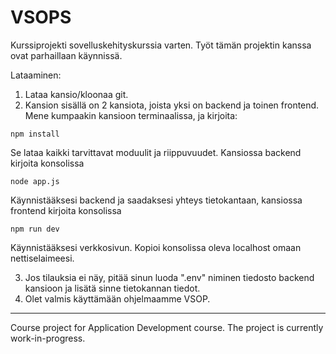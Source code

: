 # VSOPS

Kurssiprojekti sovelluskehityskurssia varten. Työt tämän projektin kanssa ovat parhaillaan käynnissä.

Lataaminen:

1. Lataa kansio/kloonaa git.
2. Kansion sisällä on 2 kansiota, joista yksi on backend ja toinen frontend. Mene kumpaakin kansioon terminaalissa, ja kirjoita:

```
npm install
```

Se lataa kaikki tarvittavat moduulit ja riippuvuudet. Kansiossa backend kirjoita konsolissa

```
node app.js
```

Käynnistääksesi backend ja saadaksesi yhteys tietokantaan, kansiossa frontend kirjoita konsolissa

```
npm run dev
```

Käynnistääksesi verkkosivun. Kopioi konsolissa oleva localhost omaan nettiselaimeesi.

3. Jos tilauksia ei näy, pitää sinun luoda ".env" niminen tiedosto backend kansioon ja lisätä sinne tietokannan tiedot.
4. Olet valmis käyttämään ohjelmaamme VSOP.
-----------------------------------------------------------------------------------------------------

Course project for Application Development course. The project is currently work-in-progress.

